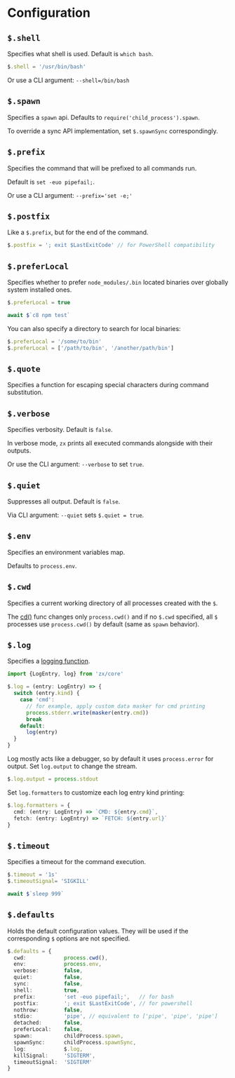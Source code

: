 # Configuration

## `$.shell`

Specifies what shell is used. Default is `which bash`.

```js
$.shell = '/usr/bin/bash'
```

Or use a CLI argument: `--shell=/bin/bash`

## `$.spawn`

Specifies a `spawn` api. Defaults to `require('child_process').spawn`.

To override a sync API implementation, set `$.spawnSync` correspondingly.

## `$.prefix`

Specifies the command that will be prefixed to all commands run.

Default is `set -euo pipefail;`.

Or use a CLI argument: `--prefix='set -e;'`

## `$.postfix`

Like a `$.prefix`, but for the end of the command.

```js
$.postfix = '; exit $LastExitCode' // for PowerShell compatibility
```

## `$.preferLocal`

Specifies whether to prefer `node_modules/.bin` located binaries over globally system installed ones.

```js
$.preferLocal = true

await $`c8 npm test`
```

You can also specify a directory to search for local binaries:

```js
$.preferLocal = '/some/to/bin'
$.preferLocal = ['/path/to/bin', '/another/path/bin']
```

## `$.quote`

Specifies a function for escaping special characters during
command substitution.

## `$.verbose`

Specifies verbosity. Default is `false`.

In verbose mode, `zx` prints all executed commands alongside with their
outputs.

Or use the CLI argument: `--verbose` to set `true`.

## `$.quiet`

Suppresses all output. Default is `false`.

Via CLI argument: `--quiet` sets `$.quiet = true`.

## `$.env`

Specifies an environment variables map.

Defaults to `process.env`.

## `$.cwd`

Specifies a current working directory of all processes created with the `$`.

The [cd()](#cd) func changes only `process.cwd()` and if no `$.cwd` specified,
all `$` processes use `process.cwd()` by default (same as `spawn` behavior).

## `$.log`

Specifies a [logging function](src/log.ts).

```ts
import {LogEntry, log} from 'zx/core'

$.log = (entry: LogEntry) => {
  switch (entry.kind) {
    case 'cmd':
      // for example, apply custom data masker for cmd printing
      process.stderr.write(masker(entry.cmd))
      break
    default:
      log(entry)
  }
}
```

Log mostly acts like a debugger, so by default it uses `process.error` for output.
Set `log.output` to change the stream.

```ts
$.log.output = process.stdout
```

Set `log.formatters` to customize each log entry kind printing:

```ts
$.log.formatters = {
  cmd: (entry: LogEntry) => `CMD: ${entry.cmd}`,
  fetch: (entry: LogEntry) => `FETCH: ${entry.url}`
}
```

## `$.timeout`

Specifies a timeout for the command execution.

```js
$.timeout = '1s'
$.timeoutSignal= 'SIGKILL'

await $`sleep 999`
```

## `$.defaults`

Holds the default configuration values. They will be used if the corresponding
`$` options are not specified.

```ts
$.defaults = {
  cwd:            process.cwd(),
  env:            process.env,
  verbose:        false,
  quiet:          false,
  sync:           false,
  shell:          true,
  prefix:         'set -euo pipefail;',   // for bash
  postfix:        '; exit $LastExitCode', // for powershell
  nothrow:        false,
  stdio:          'pipe', // equivalent to ['pipe', 'pipe', 'pipe']
  detached:       false,
  preferLocal:    false,
  spawn:          childProcess.spawn,
  spawnSync:      childProcess.spawnSync,
  log:            $.log,
  killSignal:     'SIGTERM',
  timeoutSignal:  'SIGTERM'
}
```
